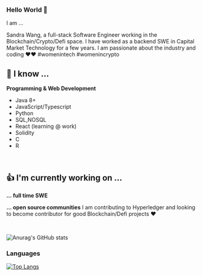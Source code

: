 ### Hello World 👋
I am ...

Sandra Wang, a full-stack Software Engineer working in the Blockchain/Crypto/Defi space. 
I have worked as a backend SWE in Capital Market Technology for a few years.
I am passionate about the industry and coding ❤❤️ \#womenintech \#womenincrypto


## 🌸 I know ...

**Programming & Web Development**
* Java 8+
* JavaScript/Typescript
* Python
* SQL,NOSQL
* React (learning @ work)
* Solidity
* C
* R

<br/>

## 👍 I'm currently working on ...

**... full time SWE**

**... open source communities**
I am contributing to Hyperledger and looking to become contributor for good  Blockchain/Defi projects ❤️

<br/>

![Anurag's GitHub stats](https://github-readme-stats.vercel.app/api?username=sandrawangyx&show_icons=true)


### Languages
[![Top Langs](https://github-readme-stats.vercel.app/api/top-langs/?username=sandrawangyx&langs_count=8)](https://github.com/anuraghazra/github-readme-stats)
